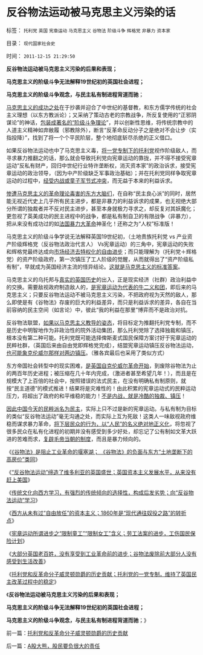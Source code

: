 # 反谷物法运动被马克思主义污染的话

标签： `托利党` `英国` `宪章运动` `马克思主义` `谷物法` `阶级斗争` `辉格党` `非暴力` `资本家` 

目录： `现代国家社会史`

时间： `2011-12-15 21:29:50`

**反谷物法运动被马克思主义污染的后果和表现；**

**马克思主义的阶级斗争无法解释19世纪初的英国社会进程；**

**马克思主义的阶级斗争观念，与民主私有制进程背道而驰**；

[马克思主义的成功之处](../../../2011/12/8/中世纪延续至今的道德经济学.md)在于抄袭并迎合了中世纪的基督教，和东方儒学传统的社会主义理想（以东方教派论）；又采纳了策动古老的宗教战争，所反复使用的“正邪阴谋论”的神话，[包装成著名的“阶级斗争理论](../../../2011/11/23/阶级斗争是公有制瓦解的社会表现.md)”，并以创新性思维，将传统宗教中的人道主义精神如弃敝履（邪教除外），断言“反革命反动分子之是绝对不会让步（实指投降）”，找到了将一个个平民阶层，整个地彻底斩尽杀绝的正义借口。

如果反谷物法运动也中了马克思主义毒，[将一党专制下的托利党](../../../2011/12/6/英国托利党的1780-1830年的“极右独裁”.md)视作阶级敌人，而寻求暴力推翻之的话，那么就会导致托利党向宪章运动的靠拢，并不得不接受宪章运动“反私有财产，回归中世纪行业特许垄断权，消灭资本家”的政治诉求，接受宪章运动的政治领导，（因为中产阶级缺乏军事政治基础）；并在托利党同样争取宪章运动的过程中，[经受内战或童子军节式冲突](../../../2011/2/26/呼吁和平！不要挑拨冲突！.md)，而无益于本来的利益诉求。

[惨遭马克思主义的革命理论毒害的东方大脑们](../../../2011/2/19/“民主革命派”的马克思主义暴民习性.md)，在自称“民主良心派”的同时，居然能无视近代史上几乎所有民主进步，都是非暴力的利益诉求的成果，也无视绝大部分所谓的独裁者并不反对民主进步，甚至本身就极力寻求之，却反复对其妖魔化；更忽视了英美成功的民主进程中的战争，都是私有制自卫的有限战争（非暴力），把从来没有成功过的如[法国暴力大革命](../../../2011/8/30/纳粹法国打败了犹太德国，民粹暴行针对无权小民.md)神圣化！还称之为“人权”标准版！

马克思主义的阶级斗争学说无法解释英国19世纪初，（土地贵族托利党 vs 产业资产阶级辉格党（反谷物法政治代言人） Vs宪章运动）的三角中，宪章运动的失败和辉格党最终达成向[市场经济去特权化的自由进步](../../../2011/2/6/以暴易暴是暴力；以武制暴非暴力.md)；而只能理解为（托利党＋辉格党）的资产阶级政府，第一次镇压了工人阶级的觉醒，从而就得出了“资产阶级私有制”，早就成为英国经济主流的怪异结论。[这就是马克思主义的标准答案](../../../2010/11/30/孔庆东老师玩政治是举重若轻啊.md)。

马克思主义的乌托邦与[真实的英国历史](../../../2011/11/29/简明英国千年史的四个阶段.md)的出入，正是现实经济（社群）政治利益中的交换。需要敌视政府制造敌人的，[是宪章运动为代表的牛二义和团](../../../2011/12/11/宪章运动是愚昧的义和团，英国早期工会的成长.md)，即后来的马克思主义；只要反谷物法运动不被马克思主义污染，不把政府视为天然的敌人，那么即使是有《谷物法》存废的巨大的利益差异，而只是利益诉求的差异，各自在当前容纳的民主空间（如言论）中，彼此“我的利益在那里”博弈而不是政治对抗。

反谷物法联盟，[如果以马克思主义教导的姿态](../../../2011/8/17/由下而上“我的利益在那里”的唯利是图.md)，将目标定为推翻托利党专制，而不是历史中明智地作为非政治性的院外活动集团，那么托利党除了选择独裁和镇压，根本没有第二种可能。托利党既可能选择俾斯麦式国民保障方案讨好于宪章运动的民粹社群，（英国后来由自由党即辉格党完成），结盟宪章运动镇压反谷物法运动，[也可能象克伦威尔那样对两边镇压](../../../2011/12/5/为什么克伦威尔必须独裁，华盛顿可以放弃权力？.md)。（雅各宾最后也采用了类似方式）

东方帝国社会转型中的现实困难，[是英国自克伦威尔革命开始](../../../2011/10/21/民主不是为了报复，请不要选择克伦威尔革命.md)，到废除谷物法为止的两百年历史进程；被压缩在几十年内完成，（激进者甚至希望几年！），而且是在规模大了上百倍的社会中，按照错误的法式民主，在没有明确私有制原则，就按“民主道德”的模式推进！结果将是灾难性的！由此积累的宪章运动式的民粹运动压力，将超出了政府的和平维稳的能力！[不是内战，就是冷酷的独裁、镇压](../../../2011/10/8/马丁神父定律对公有制的恶毒诅咒！.md)！

[因此中国今天的民粹派名为民主](../../../2010/10/21/民主斗士的民主素质太差了.md)，实际上只不过是新的宪章运动。与私有制为目标的类似“反谷物法运动”毫无沟通之处，而实际上互为死敌！这类人一味敌视政府维稳而谋求暴力革命，[将下层民众的行为，以“人民”的名义绝对地正义化](../../../2011/12/3/民粹者将贫民绝对正义化的传统意义.md)，将忽视了很多民众在私有化进程的初期并没有感受到多少好处，却忘记了公有制如文革大跃进的苦难而求，[复辟毛帝当朝的制度](../../../2011/11/11/很多贫民还是认毛主席的.md)，而且是暴力倾向的。

《[《谷物法》是阻止工业革命的堰塞湖； 《谷物法》的负面与东方“土地垄断下的高房价”类同](../../../2011/12/14/《谷物法》阻止工业革命的堰塞湖，英国殖民的温州模式.md)》

《[“反谷物法运动”缔造了维多利亚的英国盛世；英国资本主义发展水平，从来没有赶上美国](../../../2011/12/14/“反谷物法运动”的自由战士缔造了维多利亚的盛世.md)》

《[传统文化向西方学习，有强烈的传统倾向的选择性，构成后发劣势；向“反谷物法运动”学习](../../../2011/12/14/实体经济学逻辑下的历史素描，向“反谷物法运动”学习.md)》

《[西方从未有过“自由放任”的资本主义；1860年是“现代通往奴役之路”的转折点](../../../2011/12/14/人权私有制解放是艰辛的进程，“现代通往奴役之路”的转折点.md)》

《[宪章运动所谓进步之“限制童工”“限制女工”含义；劳工法案的进步，工伤国民保险计划](../../../2011/12/15/宪章运动“限制童工”“限制女工”的含义.md)》

《[大部分英国老百姓，没有享受到工业革命前的进步；谷物法废除前大部分人没有感受到生活改善](../../../2011/12/15/大部分英国老百姓，没有享受到工业革命前的进步；.md)》

《[托利党和反革命分子威灵顿勋爵的历史贡献；托利党的一党专制，维持了英国民主改革过程中的稳定](../../../2011/12/15/托利党和反革命分子威灵顿勋爵的历史贡献.md)》

《**反谷物法运动被马克思主义污染的后果和表现；**

**马克思主义的阶级斗争无法解释19世纪初的英国社会进程；**

**马克思主义的阶级斗争观念，与民主私有制进程背道而驰**；》



前一篇：[托利党和反革命分子威灵顿勋爵的历史贡献](../../../2011/12/15/托利党和反革命分子威灵顿勋爵的历史贡献.md)

后一篇：[A股大熊，股民要负很大的责任](../../../2011/12/15/A股大熊，股民要负很大的责任.md)